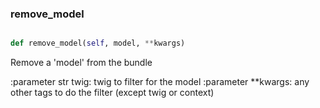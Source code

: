 ### remove\_model
```py

def remove_model(self, model, **kwargs)

```



Remove a 'model' from the bundle

:parameter str twig: twig to filter for the model
:parameter **kwargs: any other tags to do the filter
    (except twig or context)

